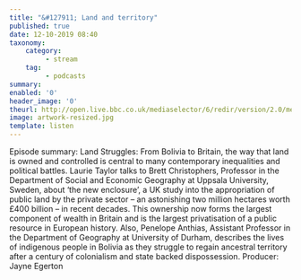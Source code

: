 ```yaml
---
title: "&#127911; Land and territory"
published: true
date: 12-10-2019 08:40
taxonomy:
    category:
         - stream
    tag:
         - podcasts
summary:
enabled: '0'
header_image: '0'
theurl: http://open.live.bbc.co.uk/mediaselector/6/redir/version/2.0/mediaset/audio-nondrm-download/proto/http/vpid/p07px10m.mp3
image: artwork-resized.jpg
template: listen
---
```

 
Episode summary: Land Struggles: From Bolivia to Britain, the way that land is owned and controlled is central to many contemporary inequalities and political battles. Laurie Taylor talks to Brett Christophers, Professor in the Department of Social and Economic Geography at Uppsala University, Sweden, about ‘the new enclosure’, a UK study into the appropriation of public land by the private sector – an astonishing two million hectares worth £400 billion – in recent decades. This ownership now forms the largest component of wealth in Britain and is the largest privatisation of a public resource in European history. Also, Penelope Anthias, Assistant Professor in the Department of Geography at University of Durham, describes the lives of indigenous people in Bolivia as they struggle to regain ancestral territory after a century of colonialism and state backed dispossession. Producer: Jayne Egerton
